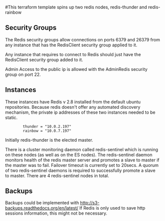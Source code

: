 #This terraform template spins up two redis nodes, redis-thunder and redis-rainbow

## Security Groups

The Redis security groups allow connections on ports 6379 and 26379 from any instance that has the RedisClient security group applied to it.

Any instance that requires to connect to Redis should just have the RedisClient security group added to it.

Admin Access to the public ip is allowed with the AdminRedis security group on port 22.

## Instances

These instances have Redis v 2.8 installed from the default ubuntu repositories.
Because redis doesn't offer any automated discovery mechanism, the private ip addresses of these two instances needed to be static.
```
        thunder = "10.0.2.197"
        rainbow = "10.0.7.197"
```
Initially redis-thunder is the elected master.

There is a cluster monitoring daemon called redis-sentinel which is running on these nodes (as well as on the ES nodes).
The redis-sentinel daemon monitors health of the redis master server and promotes a slave to master if the master was to fail. Failover timeout is currently set  to 20secs.
A quorum of two redis-sentinel daemons is required to successfully promote a slave to master. There are 4 redis-sentinel nodes in total.

## Backups

Backups could be implemented with http://s3-backups.readthedocs.org/en/latest/
If Redis is only used to save http sessions information, this might not be necessary.
